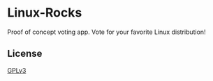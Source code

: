 # Linux-Rocks

Proof of concept voting app. Vote for your favorite Linux distribution!

## License

[GPLv3](./LICENSE)
